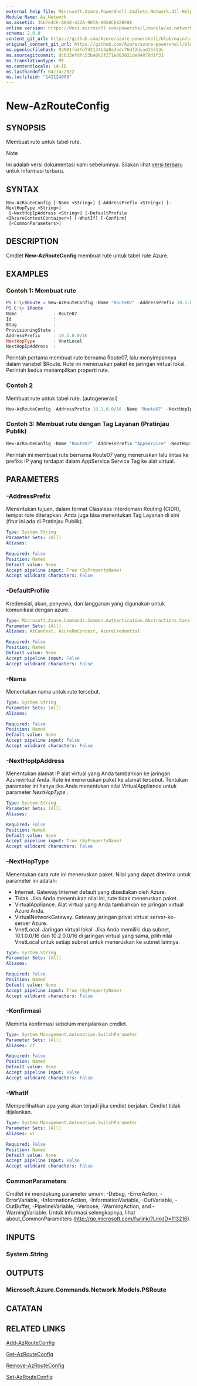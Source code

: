 ```yaml
---
external help file: Microsoft.Azure.PowerShell.Cmdlets.Network.dll-Help.xml
Module Name: Az.Network
ms.assetid: 356764CF-A860-432A-907A-9058CEB2BF8E
online version: https://docs.microsoft.com/powershell/module/az.network/new-azrouteconfig
schema: 2.0.0
content_git_url: https://github.com/Azure/azure-powershell/blob/main/src/Network/Network/help/New-AzRouteConfig.md
original_content_git_url: https://github.com/Azure/azure-powershell/blob/main/src/Network/Network/help/New-AzRouteConfig.md
ms.openlocfilehash: 93901fe4fd742134b3a9a3bdc76df2dcad15513c
ms.sourcegitcommit: dcb33efdfc53ba0b2f271e883021de84878d1f31
ms.translationtype: MT
ms.contentlocale: id-ID
ms.lasthandoff: 04/14/2022
ms.locfileid: "142124009"
---
```

# New-AzRouteConfig

## SYNOPSIS
Membuat rute untuk tabel rute.

> [!NOTE]
>Ini adalah versi dokumentasi kami sebelumnya. Silakan lihat [versi terbaru](/powershell/module/az.network/new-azrouteconfig) untuk informasi terbaru.

## SYNTAX

```
New-AzRouteConfig [-Name <String>] [-AddressPrefix <String>] [-NextHopType <String>]
 [-NextHopIpAddress <String>] [-DefaultProfile <IAzureContextContainer>] [-WhatIf] [-Confirm]
 [<CommonParameters>]
```

## DESCRIPTION
Cmdlet **New-AzRouteConfig** membuat rute untuk tabel rute Azure.

## EXAMPLES

### Contoh 1: Membuat rute
```powershell
PS C:\>$Route = New-AzRouteConfig -Name "Route07" -AddressPrefix 10.1.0.0/16 -NextHopType "VnetLocal"
PS C:\> $Route
Name              : Route07
Id                : 
Etag              : 
ProvisioningState : 
AddressPrefix     : 10.1.0.0/16
NextHopType       : VnetLocal
NextHopIpAddress  :
```

Perintah pertama membuat rute bernama Route07, lalu menyimpannya dalam variabel $Route.
Rute ini meneruskan paket ke jaringan virtual lokal.
Perintah kedua menampilkan properti rute.

### Contoh 2

Membuat rute untuk tabel rute. (autogenerasi)

<!-- Aladdin Generated Example -->
```powershell
New-AzRouteConfig -AddressPrefix 10.1.0.0/16 -Name 'Route07' -NextHopIpAddress '12.0.0.5' -NextHopType 'VnetLocal'
```

### Contoh 3: Membuat rute dengan Tag Layanan (Pratinjau Publik)
```powershell
New-AzRouteConfig -Name "Route07" -AddressPrefix "AppService" -NextHopType "VirtualAppliance" -NextHopIpAddress "10.0.2.4"
```

Perintah ini membuat rute bernama Route07 yang meneruskan lalu lintas ke prefiks IP yang terdapat dalam AppService Service Tag ke alat virtual. 

## PARAMETERS

### -AddressPrefix
Menentukan tujuan, dalam format Classless Interdomain Routing (CIDR), tempat rute diterapkan. Anda juga bisa menentukan Tag Layanan di sini (fitur ini ada di Pratinjau Publik).

```yaml
Type: System.String
Parameter Sets: (All)
Aliases:

Required: False
Position: Named
Default value: None
Accept pipeline input: True (ByPropertyName)
Accept wildcard characters: False
```

### -DefaultProfile
Kredensial, akun, penyewa, dan langganan yang digunakan untuk komunikasi dengan azure.

```yaml
Type: Microsoft.Azure.Commands.Common.Authentication.Abstractions.Core.IAzureContextContainer
Parameter Sets: (All)
Aliases: AzContext, AzureRmContext, AzureCredential

Required: False
Position: Named
Default value: None
Accept pipeline input: False
Accept wildcard characters: False
```

### -Nama
Menentukan nama untuk rute tersebut.

```yaml
Type: System.String
Parameter Sets: (All)
Aliases:

Required: False
Position: Named
Default value: None
Accept pipeline input: False
Accept wildcard characters: False
```

### -NextHopIpAddress
Menentukan alamat IP alat virtual yang Anda tambahkan ke jaringan Azurevirtual Anda.
Rute ini meneruskan paket ke alamat tersebut.
Tentukan parameter ini hanya jika Anda menentukan nilai VirtualAppliance untuk parameter *NextHopType* .

```yaml
Type: System.String
Parameter Sets: (All)
Aliases:

Required: False
Position: Named
Default value: None
Accept pipeline input: True (ByPropertyName)
Accept wildcard characters: False
```

### -NextHopType
Menentukan cara rute ini meneruskan paket.
Nilai yang dapat diterima untuk parameter ini adalah:
- Internet.
Gateway Internet default yang disediakan oleh Azure. 
- Tidak.
Jika Anda menentukan nilai ini, rute tidak meneruskan paket. 
- VirtualAppliance.
Alat virtual yang Anda tambahkan ke jaringan virtual Azure Anda. 
- VirtualNetworkGateway.
Gateway jaringan privat virtual server-ke-server Azure. 
- VnetLocal.
Jaringan virtual lokal.
Jika Anda memiliki dua subnet, 10.1.0.0/16 dan 10.2.0.0/16 di jaringan virtual yang sama, pilih nilai VnetLocal untuk setiap subnet untuk meneruskan ke subnet lainnya.

```yaml
Type: System.String
Parameter Sets: (All)
Aliases:

Required: False
Position: Named
Default value: None
Accept pipeline input: True (ByPropertyName)
Accept wildcard characters: False
```

### -Konfirmasi
Meminta konfirmasi sebelum menjalankan cmdlet.

```yaml
Type: System.Management.Automation.SwitchParameter
Parameter Sets: (All)
Aliases: cf

Required: False
Position: Named
Default value: None
Accept pipeline input: False
Accept wildcard characters: False
```

### -WhatIf
Memperlihatkan apa yang akan terjadi jika cmdlet berjalan. Cmdlet tidak dijalankan.

```yaml
Type: System.Management.Automation.SwitchParameter
Parameter Sets: (All)
Aliases: wi

Required: False
Position: Named
Default value: None
Accept pipeline input: False
Accept wildcard characters: False
```

### CommonParameters
Cmdlet ini mendukung parameter umum: -Debug, -ErrorAction, -ErrorVariable, -InformationAction, -InformationVariable, -OutVariable, -OutBuffer, -PipelineVariable, -Verbose, -WarningAction, and -WarningVariable. Untuk informasi selengkapnya, lihat about_CommonParameters (http://go.microsoft.com/fwlink/?LinkID=113216).

## INPUTS

### System.String

## OUTPUTS

### Microsoft.Azure.Commands.Network.Models.PSRoute

## CATATAN

## RELATED LINKS

[Add-AzRouteConfig](./Add-AzRouteConfig.md)

[Get-AzRouteConfig](./Get-AzRouteConfig.md)

[Remove-AzRouteConfig](./Remove-AzRouteConfig.md)

[Set-AzRouteConfig](./Set-AzRouteConfig.md)


